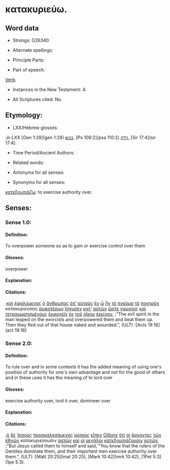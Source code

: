 # κατακυριεύω.

<!-- Status: S2=Needs2ndReview -->
<!-- Lexica used for edits: BDAG, FFM, LN, BN, A-S -->

## Word data

* Strongs: G26340.


* Alternate spellings:

* Principle Parts: 

* Part of speech: 

[Verb](http://ugg.readthedocs.io/en/latest/verb.html).

* Instances in the New Testament: 4.

* All Scriptures cited: No.

## Etymology: 

* LXX/Hebrew glosses: 

;in LXX [Gen 1:28](gen 1:28) [כּבשׁ](//en-uhal/H3533), [Ps 109:2](psa 110:2) [רדה](//en-uhal/H7287), [Sir 17:4](sir 17:4).

* Time Period/Ancient Authors: 

* Related words: 

* Antonyms for all senses:

* Synonyms for all senses: 

[κατεξουσιάζω](../G27150/01.md): to exercise authority over.

## Senses:

### Sense 1.0:

#### Definition: 

To overpower someone so as to gain or exercise control over them

#### Glosses:

overpower

#### Explanation:

#### Citations:

;[καὶ](../G25320/01.md) [ἐφαλόμενος](../G21770/01.md) [ὁ](../G35880/01.md) [ἄνθρωπος](../G04440/01.md) [ἐπ’](../G19090/01.md) [αὐτοὺς](../G08460/01.md) [ἐν](../G17220/01.md) [ᾧ](../G37390/01.md) [ἦν](../G99999/01.md) [τὸ](../G35880/01.md) [πνεῦμα](../G41510/01.md) [τὸ](../G35880/01.md) [πονηρὸν](../G41900/01.md) κατακυριεύσας [ἀμφοτέρων](../G02970/01.md) [ἴσχυσεν](../G24800/01.md) [κατ’](../G25960/01.md) [αὐτῶν](../G08460/01.md) [ὥστε](../G56200/01.md) [γυμνοὺς](../G11310/01.md) [καὶ](../G25320/01.md) [τετραυματισμένους](../G51350/01.md) [ἐκφυγεῖν](../G16280/01.md) [ἐκ](../G15370/01.md) [τοῦ](../G35880/01.md) [οἴκου](../G36240/01.md) [ἐκείνου](../G15650/01.md), 
;"The evil spirit in the man leaped on the exorcists and overpowered them and beat them up. Then they fled out of that house naked and wounded.",  (ULT)
:[Acts 19:16](act 19:16)

### Sense 2.0:

#### Definition: 

To rule over and in some contexts it has the added meaning of using one's position of authority for one's own advantage and not for the good of others and in these uses it has the meaning of to lord over 

#### Glosses:

exercise authority over, lord it over, domineer over

#### Explanation:

#### Citations:

;[ὁ](../G35880/01.md) [δὲ](../G11610/01.md) [Ἰησοῦς](../G24240/01.md) [προσκαλεσάμενος](../G43410/01.md) [αὐτοὺς](../G08460/01.md) [εἶπεν](../G30040/01.md) [Οἴδατε](../G99999/01.md) [ὅτι](../G37540/01.md) [οἱ](../G35880/01.md) [ἄρχοντες](../G07580/01.md) [τῶν](../G35880/01.md) [ἐθνῶν](../G14840/01.md) κατακυριεύουσιν [αὐτῶν](../G08460/01.md) [καὶ](../G25320/01.md) [οἱ](../G35880/01.md) [μεγάλοι](../G31730/01.md) [κατεξουσιάζουσιν](../G27150/01.md) [αὐτῶν](../G08460/01.md), 
;"But Jesus called them to himself and said, "You know that the rulers of the Gentiles dominate them, and their important men exercise authority over them.",  (ULT)
:[Matt 20:25](mat 20:25),  [Mark 10:42](mrk 10:42),  [1Pet 5:3](1pe 5:3).
